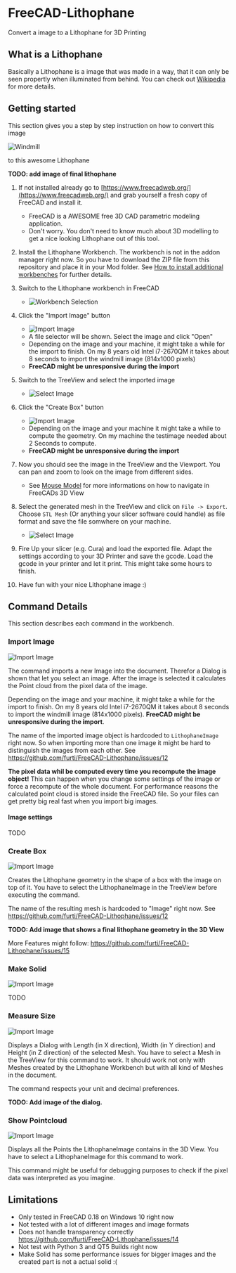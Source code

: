 # FreeCAD-Lithophane

Convert a image to a Lithophane for 3D Printing

## What is a Lithophane
Basically a Lithophane is a image that was made in a way, that it can only be seen propertly when illuminated from behind. You can check out [Wikipedia](https://en.wikipedia.org/wiki/Lithophane) for more details.

## Getting started

This section gives you a step by step instruction on how to convert this image

![Windmill](./Resources/Documentation/Windmill.JPG)

to this awesome Lithophane

**TODO: add image of final lithophane**

1. If not installed already go to [https://www.freecadweb.org/](https://www.freecadweb.org/) and grab yourself a fresh copy of FreeCAD and install it.
    - FreeCAD is a AWESOME free 3D CAD parametric modeling application.
    - Don't worry. You don't need to know much about 3D modelling to get a nice looking Lithophane out of this tool.

2. Install the Lithophane Workbench. The workbench is not in the addon manager right now. So you have to download the ZIP file from this repository and place it in your Mod folder. See [How to install additional workbenches](https://www.freecadweb.org/wiki/How_to_install_additional_workbenches) for further details.

3. Switch to the Lithophane workbench in FreeCAD
    - ![Workbench Selection](./Resources/Documentation/workbench_selection.png)

4. Click the "Import Image" button 
    - ![Import Image](./Resources/Icons/ImportImage.svg)
    - A file selector will be shown. Select the image and click "Open"
    - Depending on the image and your machine, it might take a while for the import to finish. On my 8 years old Intel i7-2670QM it takes about 8 seconds to import the windmill image (814x1000 pixels)
    - **FreeCAD might be unresponsive during the import**

5. Switch to the TreeView and select the imported image
    - ![Select Image](./Resources/Documentation/tree_view_image_selected.png)

6. Click the "Create Box" button
    - ![Import Image](./Resources/Icons/CreateBox.svg)
    - Depending on the image and your machine it might take a while to compute the geometry. On my machine the testimage needed about 2 Seconds to compute.
    - **FreeCAD might be unresponsive during the import**

7. Now you should see the image in the TreeView and the Viewport. You can pan and zoom to look on the image from different sides.
    - See [Mouse Model](https://www.freecadweb.org/wiki/Mouse_Model) for more informations on how to navigate in FreeCADs 3D View

8. Select the generated mesh in the TreeView and click on `File -> Export`. Choose `STL Mesh` (Or anything your slicer software could handle) as file format and save the file somwhere on your machine.
    - ![Select Image](./Resources/Documentation/tree_view_mesh.png)

9. Fire Up your slicer (e.g. Cura) and load the exported file. Adapt the settings according to your 3D Printer and save the gcode. Load the gcode in your printer and let it print. This might take some hours to finish.

10. Have fun with your nice Lithophane image :)

## Command Details

This section describes each command in the workbench.

### Import Image
![Import Image](./Resources/Icons/ImportImage.svg)

The command imports a new Image into the document. Therefor a Dialog is shown that let you select an image. After the image is selected it calculates the Point cloud from the pixel data of the image.

Depending on the image and your machine, it might take a while for the import to finish. On my 8 years old Intel i7-2670QM it takes about 8 seconds to import the windmill image (814x1000 pixels). **FreeCAD might be unresponsive during the import**.

The name of the imported image object is hardcoded to `LithophaneImage` right now. So when importing more than one image it might be hard to distinguish the images from each other. See https://github.com/furti/FreeCAD-Lithophane/issues/12

**The pixel data whil be computed every time you recompute the image object!** This can happen when you change some settings of the image or force a recompute of the whole document.
For performance reasons the calculated point cloud is stored inside the FreeCAD file. So your files can get pretty big real fast when you import big images.

#### Image settings
TODO

### Create Box
![Import Image](./Resources/Icons/CreateBox.svg)

Creates the Lithophane geometry in the shape of a box with the image on top of it. You have to select the LithophaneImage in the TreeView before executing the command.

The name of the resulting mesh is hardcoded to "Image" right now. See https://github.com/furti/FreeCAD-Lithophane/issues/12

**TODO: Add image that shows a final lithophane geometry in the 3D View**

More Features might follow: https://github.com/furti/FreeCAD-Lithophane/issues/15

### Make Solid
![Import Image](./Resources/Icons/MakeSolid.svg)

TODO

### Measure Size
![Import Image](./Resources/Icons/Measure.svg)

Displays a Dialog with Length (in X direction), Width (in Y direction) and Height (in Z direction) of the selected Mesh. You have to select a Mesh in the TreeView for this command to work. It should work not only with Meshes created by the Lithophane Workbench but with all kind of Meshes in the document.

The command respects your unit and decimal preferences.

**TODO: Add image of the dialog.**

### Show Pointcloud
![Import Image](./Resources/Icons/ShowPointcloud.svg)

Displays all the Points the LithophaneImage contains in the 3D View. You have to select a LithophaneImage for this command to work.

This command might be useful for debugging purposes to check if the pixel data was interpreted as you imagine.

## Limitations
 - Only tested in FreeCAD 0.18 on Windows 10 right now
 - Not tested with a lot of different images and image formats
 - Does not handle transparency correctly https://github.com/furti/FreeCAD-Lithophane/issues/14
 - Not test with Python 3 and QT5 Builds right now
 - Make Solid has some performance issues for bigger images and the created part is not a actual solid :(
